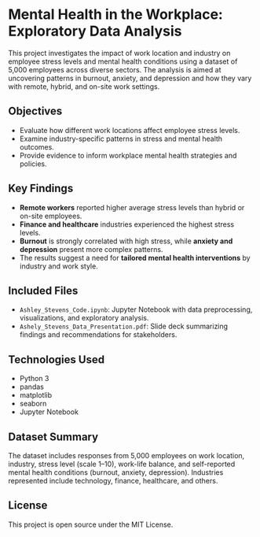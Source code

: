 # Mental Health in the Workplace: Exploratory Data Analysis

This project investigates the impact of work location and industry on employee stress levels and mental health conditions using a dataset of 5,000 employees across diverse sectors. The analysis is aimed at uncovering patterns in burnout, anxiety, and depression and how they vary with remote, hybrid, and on-site work settings.

## Objectives

- Evaluate how different work locations affect employee stress levels.
- Examine industry-specific patterns in stress and mental health outcomes.
- Provide evidence to inform workplace mental health strategies and policies.

## Key Findings

- **Remote workers** reported higher average stress levels than hybrid or on-site employees.
- **Finance and healthcare** industries experienced the highest stress levels.
- **Burnout** is strongly correlated with high stress, while **anxiety and depression** present more complex patterns.
- The results suggest a need for **tailored mental health interventions** by industry and work style.

## Included Files

- `Ashley_Stevens_Code.ipynb`: Jupyter Notebook with data preprocessing, visualizations, and exploratory analysis.
- `Ashely_Stevens_Data_Presentation.pdf`: Slide deck summarizing findings and recommendations for stakeholders.

## Technologies Used

- Python 3
- pandas
- matplotlib
- seaborn
- Jupyter Notebook

## Dataset Summary

The dataset includes responses from 5,000 employees on work location, industry, stress level (scale 1–10), work-life balance, and self-reported mental health conditions (burnout, anxiety, depression). Industries represented include technology, finance, healthcare, and others.

## License

This project is open source under the MIT License.
